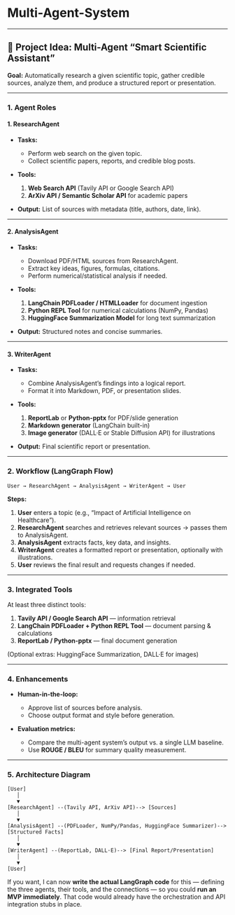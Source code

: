 # Multi-Agent-System


---

## **📌 Project Idea: Multi-Agent “Smart Scientific Assistant”**

**Goal:** Automatically research a given scientific topic, gather credible sources, analyze them, and produce a structured report or presentation.

---

### **1. Agent Roles**

#### **1. ResearchAgent**

* **Tasks:**

  * Perform web search on the given topic.
  * Collect scientific papers, reports, and credible blog posts.
* **Tools:**

  1. **Web Search API** (Tavily API or Google Search API)
  2. **ArXiv API / Semantic Scholar API** for academic papers
* **Output:** List of sources with metadata (title, authors, date, link).

---

#### **2. AnalysisAgent**

* **Tasks:**

  * Download PDF/HTML sources from ResearchAgent.
  * Extract key ideas, figures, formulas, citations.
  * Perform numerical/statistical analysis if needed.
* **Tools:**

  1. **LangChain PDFLoader / HTMLLoader** for document ingestion
  2. **Python REPL Tool** for numerical calculations (NumPy, Pandas)
  3. **HuggingFace Summarization Model** for long text summarization
* **Output:** Structured notes and concise summaries.

---

#### **3. WriterAgent**

* **Tasks:**

  * Combine AnalysisAgent’s findings into a logical report.
  * Format it into Markdown, PDF, or presentation slides.
* **Tools:**

  1. **ReportLab** or **Python-pptx** for PDF/slide generation
  2. **Markdown generator** (LangChain built-in)
  3. **Image generator** (DALL·E or Stable Diffusion API) for illustrations
* **Output:** Final scientific report or presentation.

---

### **2. Workflow (LangGraph Flow)**

```text
User → ResearchAgent → AnalysisAgent → WriterAgent → User
```

**Steps:**

1. **User** enters a topic (e.g., “Impact of Artificial Intelligence on Healthcare”).
2. **ResearchAgent** searches and retrieves relevant sources → passes them to AnalysisAgent.
3. **AnalysisAgent** extracts facts, key data, and insights.
4. **WriterAgent** creates a formatted report or presentation, optionally with illustrations.
5. **User** reviews the final result and requests changes if needed.

---

### **3. Integrated Tools**

At least three distinct tools:

1. **Tavily API / Google Search API** — information retrieval
2. **LangChain PDFLoader + Python REPL Tool** — document parsing & calculations
3. **ReportLab / Python-pptx** — final document generation

(Optional extras: HuggingFace Summarization, DALL·E for images)

---

### **4. Enhancements**

* **Human-in-the-loop:**

  * Approve list of sources before analysis.
  * Choose output format and style before generation.
* **Evaluation metrics:**

  * Compare the multi-agent system’s output vs. a single LLM baseline.
  * Use **ROUGE / BLEU** for summary quality measurement.

---

### **5. Architecture Diagram**

```
[User]
   │
   ▼
[ResearchAgent] --(Tavily API, ArXiv API)--> [Sources]
   │
   ▼
[AnalysisAgent] --(PDFLoader, NumPy/Pandas, HuggingFace Summarizer)--> [Structured Facts]
   │
   ▼
[WriterAgent] --(ReportLab, DALL·E)--> [Final Report/Presentation]
   │
   ▼
[User]
```



If you want, I can now **write the actual LangGraph code** for this — defining the three agents, their tools, and the connections — so you could **run an MVP immediately**.
That code would already have the orchestration and API integration stubs in place.
